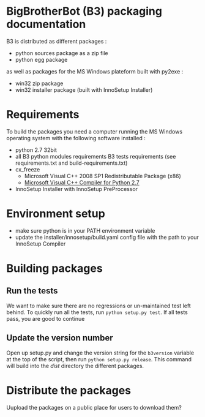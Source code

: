 BigBrotherBot (B3) packaging documentation
==========================================

B3 is distributed as different packages :

  - python sources package as a zip file
  - python egg package

as well as packages for the MS Windows plateform built with py2exe :

  - win32 zip package
  - win32 installer package (built with InnoSetup Installer)


# Requirements

To build the packages you need a computer running the MS Windows operating system with the following software installed :

  - python 2.7 32bit
  - all B3 python modules requirements B3 tests requirements (see requirements.txt and build-requirements.txt)
  - cx_freeze
    - Microsoft Visual C++ 2008 SP1 Redistributable Package (x86)
    - [Microsoft Visual C++ Compiler for Python 2.7](http://aka.ms/vcpython27)
  - InnoSetup Installer with InnoSetup PreProcessor


# Environment setup

  - make sure python is in your PATH environment variable
  - update the installer/innosetup/build.yaml config file with the path to your InnoSetup Compiler


# Building packages

## Run the tests

We want to make sure there are no regressions or un-maintained test left behind. To quickly run all the tests, run `python setup.py test`.
If all tests pass, you are good to continue

## Update the version number

Open up setup.py and change the version string for the `b3version` variable at the top of the script, then run `python setup.py release`.
This command will build into the *dist* directory the different packages.


# Distribute the packages

Uupload the packages on a public place for users to download them?
